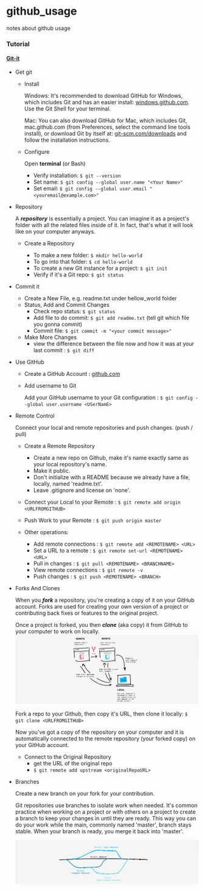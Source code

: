 # github_usage
notes about github usage


### Tutorial
#### [Git-it](http://jlord.us/git-it/)
- Get git
  - Install
  
    Windows: It's recommended to download GitHub for Windows, which includes Git and has an easier install: [windows.github.com](http://windows.github.com/). Use the Git Shell for your terminal.
    
    Mac: You can also download GitHub for Mac, which includes Git, mac.github.com (from Preferences, select the command line tools install), or download Git by itself at: [git-scm.com/downloads](http://git-scm.com/downloads) and follow the installation instructions.
  
  - Configure
  
    Open **terminal** (or Bash)
    - Verify installation:  `$ git --version`
    - Set name: `$ git config --global user.name "<Your Name>"`
    - Set email: `$ git config --global user.email "<youremail@example.com>"`
    
- Repository
  
  A _**repository**_ is essentially a project. You can imagine it as a project's folder with all the related files inside of it. In fact, that's what it will look like on your computer anyways.
  
  - Create a Repository
  
    - To make a new folder: `$ mkdir hello-world`
    - To go into that folder: `$ cd hello-world`
    - To create a new Git instance for a project: `$ git init`
    - Verify if it's a Git repo: `$ git status`
  
- Commit it
  - Create a New File, e.g. readme.txt under hellow_world folder
  - Status, Add and Commit Changes
    - Check repo status: `$ git status`
    - Add file to do commit: `$ git add readme.txt` (tell git which file you gonna commit)
    - Commit file: `$ git commit -m "<your commit message>"`
  - Make More Changes
    -  view the difference between the file now and how it was at your last commit : `$ git diff`

- Use GitHub
  - Create a GitHub Account : [github.com](http://github.com/)
  - Add username to Git
  
    Add your GitHub username to your Git configuration : `$ git config --global user.username <USerNamE>`
  
- Remote Control
  
  Connect your local and remote repositories and push changes. (push / pull)
  - Create a Remote Repository   
    - Create a new repo on Github, make it's name exactly same as your local repository's name. 
    - Make it public.
    - Don't initialize with a README because we already have a file, locally, named 'readme.txt'.
    - Leave .gitignore and license on 'none'.
  
  - Connect your Local to your Remote : `$ git remote add origin <URLFROMGITHUB>`
  - Push Work to your Remote : `$ git push origin master`
  
  - Other operations:
    - Add remote connections : `$ git remote add <REMOTENAME> <URL>`
    - Set a URL to a remote : `$ git remote set-url <REMOTENAME> <URL>`
    - Pull in changes : `$ git pull <REMOTENAME> <BRANCHNAME>`
    - View remote connections : `$ git remote -v`
    - Push changes : `$ git push <REMOTENAME> <BRANCH>`

- Forks And Clones
  
  When you _**fork**_ a repository, you're creating a copy of it on your GitHub account. Forks are used for creating your own version of a project or contributing back fixes or features to the original project.
  
  Once a project is forked, you then _**clone**_ (aka copy) it from GitHub to your computer to work on locally.
  ![fork vs. clone](forkVSclone.JPG)
  
  Fork a repo to your Github, then copy it's URL, then clone it locally:
  `$ git clone <URLFROMGITHUB>`
  
  Now you've got a copy of the repository on your computer and it is automatically connected to the remote repository (your forked copy) on your GitHub account.
  
  - Connect to the Original Repository
    - get the URL of the original repo
    - `$ git remote add upstream <originalRepoURL>`
    
- Branches

  Create a new branch on your fork for your contribution.
  
  Git repositories use branches to isolate work when needed. It's common practice when working on a project or with others on a project to create a branch to keep your changes in until they are ready. This way you can do your work while the main, commonly named 'master', branch stays stable. When your branch is ready, you merge it back into 'master'.
  
  ![branches not just for birds](branches.JPG)
